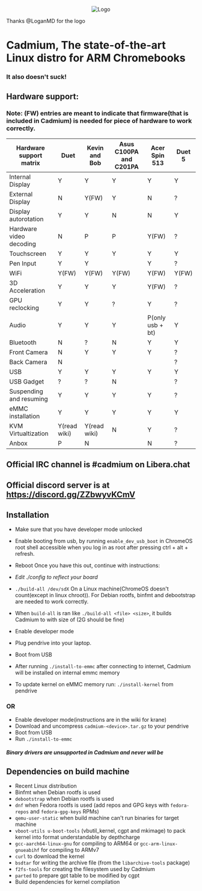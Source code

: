 <p align="center"><img src="/pics/logo/cd_smol.png" alt="Logo" data-canonical-src="/pics/cd_smol.png"/></p>

Thanks @LoganMD for the logo

# Cadmium, The state-of-the-art Linux distro for ARM Chromebooks
### It also doesn't suck!

## Hardware support:
### Note: (FW) entries are meant to indicate that firmware(that is included in Cadmium) is needed for piece of hardware to work correctly.
| Hardware support matrix      	| Duet		 	| Kevin and Bob	 	| Asus C100PA and C201PA	| Acer Spin 513		| Duet 5		|
|-------------------------	|--------------------	|----------------	|-------------------------	|-----------------------	|-----------------------|
| Internal Display		| Y		   	| Y		 	| Y				| Y			| Y			|
| External Display		| N			| Y(FW)			| Y				| N			| ?			|
| Display autorotation    	| Y		    	| Y			| N				| N			| Y			|
| Hardware video decoding	| N			| P			| P				| Y(FW)			| ?			|
| Touchscreen	    	  	| Y		    	| Y			| Y				| Y			| Y			|
| Pen Input			| Y			| Y			| 				| Y			| ?			|
| WiFi		     	 	| Y(FW)			| Y(FW)	   		| Y(FW)				| Y(FW)			| Y(FW)			|
| 3D Acceleration	  	| Y		    	| Y			| Y				| Y(FW)			| ?			|
| GPU reclocking		| Y			| Y			| ?				| Y			| ?			|
| Audio		     		| Y			| Y			| Y				| P(only usb + bt)	| Y			|
| Bluetooth		 	| N		    	| ?			| N				| Y			| Y			|
| Front Camera			| N			| Y			| Y				| Y			| ?			|
| Back Camera		    	| N		    	|		 	| 				|			| ?			|
| USB				| Y		    	| Y			| Y				| Y			| Y			|
| USB Gadget			| ?		    	| ?			| N				| 			| ?			|
| Suspending and resuming 	| Y		    	| Y			| Y				| Y			| ?			|
| eMMC installation		| Y		    	| Y			| Y				| Y			| Y			|
| KVM Virtualtization		| Y(read wiki)		| Y(read wiki)		| N				| Y			| ?			|
| Anbox				| P			| N			|				| N			| ?			|

## Official IRC channel is #cadmium on Libera.chat
## Official discord server is at https://discord.gg/ZZbwyvKCmV

## Installation
- Make sure that you have developer mode unlocked
- Enable booting from usb, by running ```enable_dev_usb_boot``` in ChromeOS root shell accessible when you log in as root after pressing ctrl + alt + refresh.
- Reboot
Once you have this out, continue with instructions:

- *Edit ./config to reflect your board*
- ``` ./build-all /dev/sdX ``` On a Linux machine(ChromeOS doesn't count(except in linux chroot)). For Debian rootfs, binfmt and debootstrap are needed to work correctly.
- When ```build-all``` is ran like ```./build-all <file> <size>```, it builds Cadmium to <file> with size of <size>(2G should be fine)
- Enable developer mode
- Plug pendrive into your laptop.
- Boot from USB
- After running ``` ./install-to-emmc ``` after connecting to internet, Cadmium will be installed on internal emmc memory
- To update kernel on eMMC memory run: ```./install-kernel``` from pendrive

### OR
- Enable developer mode(instructions are in the wiki for krane)
- Download and uncompress ```cadmium-<device>.tar.gz``` to your pendrive
- Boot from USB
- Run ```./install-to-emmc```

#### *Binary drivers are unsupported in Cadmium and never will be*

## Dependencies on build machine
- Recent Linux distribution
- Binfmt when Debian rootfs is used
- ```debootstrap``` when Debian rootfs is used
- ```dnf``` when Fedora rootfs is used (add repos and GPG keys with ```fedora-repos``` and ```fedora-gpg-keys``` RPMs)
- ```qemu-user-static``` when build machine can't run binaries for target machine
- ```vboot-utils u-boot-tools``` (vbutil_kernel, cgpt and mkimage) to pack kernel into format understandable by depthcharge
- ```gcc-aarch64-linux-gnu``` for compiling to ARM64 or ```gcc-arm-linux-gnueabihf``` for compiling to ARMv7
- ```curl``` to download the kernel
- ```bsdtar``` for writing the archive file (from the ```libarchive-tools``` package)
- ```f2fs-tools``` for creating the filesystem used by Cadmium
- ```parted``` to prepare gpt table to be modified by cgpt
- Build dependencies for kernel compilation
